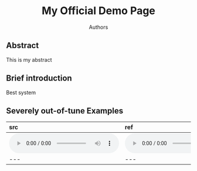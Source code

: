 # <center> My Official Demo Page</center>

<center> Authors </center>  


## Abstract
This is my abstract

## Brief introduction
Best system

## Severely out-of-tune Examples

| src | ref | converted | misc | 
| :--- | :--- | :--- | :--- |
| <audio src="wavs/src/fy_startGotIt_vc2child.wav" controls preload></audio> | <audio src="wavs/corrected/fy_startGotIt_vc2child.wav" controls preload></audio> | <audio src="wavs/corrected/fy_startGotIt_vc2child.wav" controls preload></audio> | <audio src="wavs/corrected/fy_startGotIt_vc2child.wav" controls preload></audio> |
| --- | --- | --- | --- |



